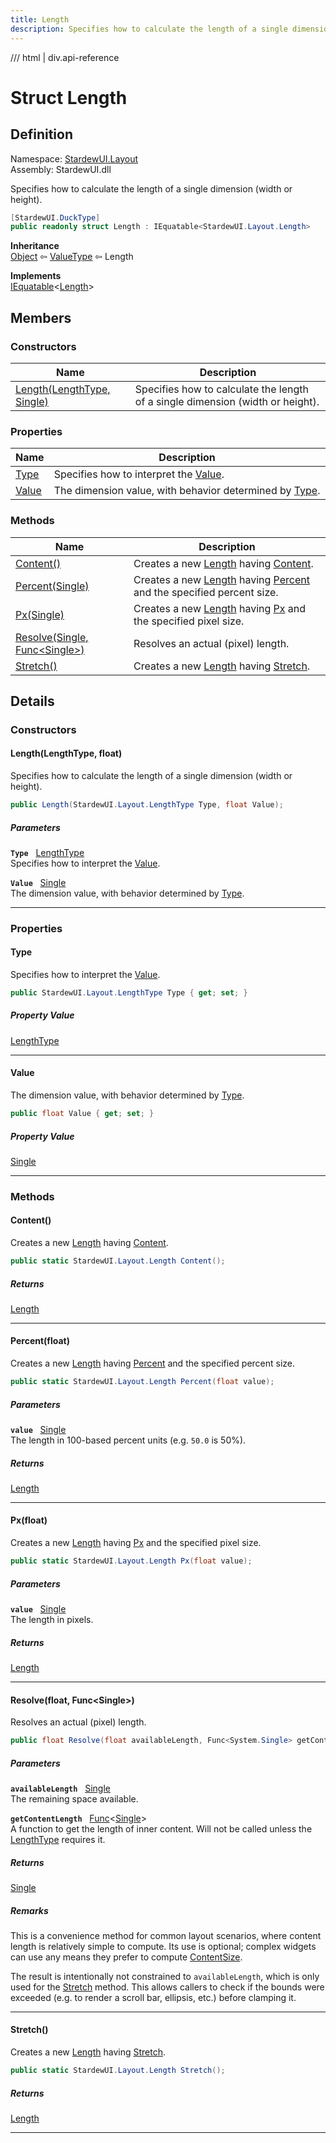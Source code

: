 ```yaml
---
title: Length
description: Specifies how to calculate the length of a single dimension (width or height).
---
```


<link rel="stylesheet" href="/StardewUI/stylesheets/reference.css" />

/// html | div.api-reference

# Struct Length

## Definition

<div class="api-definition" markdown>

Namespace: [StardewUI.Layout](index.md)  
Assembly: StardewUI.dll  

</div>

Specifies how to calculate the length of a single dimension (width or height).

```cs
[StardewUI.DuckType]
public readonly struct Length : IEquatable<StardewUI.Layout.Length>
```

**Inheritance**  
[Object](https://learn.microsoft.com/en-us/dotnet/api/system.object) ⇦ [ValueType](https://learn.microsoft.com/en-us/dotnet/api/system.valuetype) ⇦ Length

**Implements**  
[IEquatable](https://learn.microsoft.com/en-us/dotnet/api/system.iequatable-1)<[Length](length.md)>

## Members

### Constructors

 | Name | Description |
| --- | --- |
| [Length(LengthType, Single)](#lengthlengthtype-float) | Specifies how to calculate the length of a single dimension (width or height). | 

### Properties

 | Name | Description |
| --- | --- |
| [Type](#type) | Specifies how to interpret the [Value](length.md#value). | 
| [Value](#value) | The dimension value, with behavior determined by [Type](length.md#type). | 

### Methods

 | Name | Description |
| --- | --- |
| [Content()](#content) | Creates a new [Length](length.md) having [Content](lengthtype.md#content). | 
| [Percent(Single)](#percentfloat) | Creates a new [Length](length.md) having [Percent](lengthtype.md#percent) and the specified percent size. | 
| [Px(Single)](#pxfloat) | Creates a new [Length](length.md) having [Px](lengthtype.md#px) and the specified pixel size. | 
| [Resolve(Single, Func&lt;Single&gt;)](#resolvefloat-funcsingle) | Resolves an actual (pixel) length. | 
| [Stretch()](#stretch) | Creates a new [Length](length.md) having [Stretch](lengthtype.md#stretch). | 

## Details

### Constructors

#### Length(LengthType, float)

Specifies how to calculate the length of a single dimension (width or height).

```cs
public Length(StardewUI.Layout.LengthType Type, float Value);
```

##### Parameters

**`Type`** &nbsp; [LengthType](lengthtype.md)  
Specifies how to interpret the [Value](length.md#value).

**`Value`** &nbsp; [Single](https://learn.microsoft.com/en-us/dotnet/api/system.single)  
The dimension value, with behavior determined by [Type](length.md#type).

-----

### Properties

#### Type

Specifies how to interpret the [Value](length.md#value).

```cs
public StardewUI.Layout.LengthType Type { get; set; }
```

##### Property Value

[LengthType](lengthtype.md)

-----

#### Value

The dimension value, with behavior determined by [Type](length.md#type).

```cs
public float Value { get; set; }
```

##### Property Value

[Single](https://learn.microsoft.com/en-us/dotnet/api/system.single)

-----

### Methods

#### Content()

Creates a new [Length](length.md) having [Content](lengthtype.md#content).

```cs
public static StardewUI.Layout.Length Content();
```

##### Returns

[Length](length.md)

-----

#### Percent(float)

Creates a new [Length](length.md) having [Percent](lengthtype.md#percent) and the specified percent size.

```cs
public static StardewUI.Layout.Length Percent(float value);
```

##### Parameters

**`value`** &nbsp; [Single](https://learn.microsoft.com/en-us/dotnet/api/system.single)  
The length in 100-based percent units (e.g. `50.0` is 50%).

##### Returns

[Length](length.md)

-----

#### Px(float)

Creates a new [Length](length.md) having [Px](lengthtype.md#px) and the specified pixel size.

```cs
public static StardewUI.Layout.Length Px(float value);
```

##### Parameters

**`value`** &nbsp; [Single](https://learn.microsoft.com/en-us/dotnet/api/system.single)  
The length in pixels.

##### Returns

[Length](length.md)

-----

#### Resolve(float, Func&lt;Single&gt;)

Resolves an actual (pixel) length.

```cs
public float Resolve(float availableLength, Func<System.Single> getContentLength);
```

##### Parameters

**`availableLength`** &nbsp; [Single](https://learn.microsoft.com/en-us/dotnet/api/system.single)  
The remaining space available.

**`getContentLength`** &nbsp; [Func](https://learn.microsoft.com/en-us/dotnet/api/system.func-1)<[Single](https://learn.microsoft.com/en-us/dotnet/api/system.single)>  
A function to get the length of inner content. Will not be called unless the [LengthType](lengthtype.md) requires it.

##### Returns

[Single](https://learn.microsoft.com/en-us/dotnet/api/system.single)

##### Remarks

This is a convenience method for common layout scenarios, where content length is relatively simple to compute. Its use is optional; complex widgets can use any means they prefer to compute [ContentSize](../view.md#contentsize). 

 The result is intentionally not constrained to `availableLength`, which is only used for the [Stretch](lengthtype.md#stretch) method. This allows callers to check if the bounds were exceeded (e.g. to render a scroll bar, ellipsis, etc.) before clamping it.

-----

#### Stretch()

Creates a new [Length](length.md) having [Stretch](lengthtype.md#stretch).

```cs
public static StardewUI.Layout.Length Stretch();
```

##### Returns

[Length](length.md)

-----

